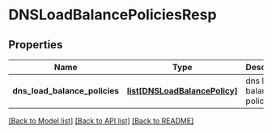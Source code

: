 # DNSLoadBalancePoliciesResp

## Properties
Name | Type | Description | Notes
------------ | ------------- | ------------- | -------------
**dns_load_balance_policies** | [**list[DNSLoadBalancePolicy]**](DNSLoadBalancePolicy.md) | dns load balance policy list | [optional] 

[[Back to Model list]](../README.md#documentation-for-models) [[Back to API list]](../README.md#documentation-for-api-endpoints) [[Back to README]](../README.md)


